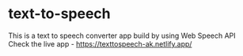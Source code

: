 # text-to-speech
This is a text to speech converter app build by using Web Speech API
Check the live app - https://texttospeech-ak.netlify.app/
